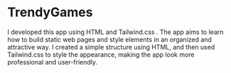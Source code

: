 # TrendyGames
I developed this app using HTML and Tailwind.css . The app aims to learn how to build static web pages and style elements in an organized and attractive way. I created a simple structure using HTML, and then used Tailwind.css to style the appearance, making the app look more professional and user-friendly.
